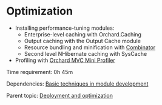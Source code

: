 # Optimization

- Installing performance-tuning modules:
  - Enterprise-level caching with Orchard.Caching
  - Output caching with the Output Cache module
  - Resource bundling and minification with [Combinator](https://gallery.orchardproject.net/List/Modules/Orchard.Module.Piedone.Combinator)
  - Second level NHibernate caching with SysCache
- Profiling with [Orchard MVC Mini Profiler](https://github.com/Lombiq/Orchard-MVC-Mini-Profiler)

Time requirement: 0h 45m

Dependencies: [Basic techniques in module development](../ModuleDevelopmentAndApis/BasicTechniquesInModuleDevelopment.md)

Parent topic: [Deployment and optimization](./Index.md)
